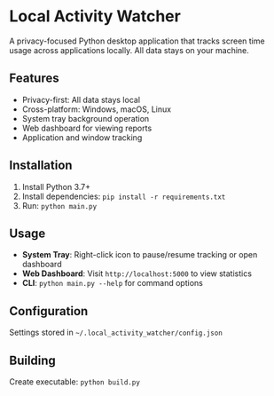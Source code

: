# Local Activity Watcher

A privacy-focused Python desktop application that tracks screen time usage across applications locally. All data stays on your machine.

## Features

- Privacy-first: All data stays local
- Cross-platform: Windows, macOS, Linux
- System tray background operation
- Web dashboard for viewing reports
- Application and window tracking

## Installation

1. Install Python 3.7+
2. Install dependencies: `pip install -r requirements.txt`
3. Run: `python main.py`

## Usage

- **System Tray**: Right-click icon to pause/resume tracking or open dashboard
- **Web Dashboard**: Visit `http://localhost:5000` to view statistics
- **CLI**: `python main.py --help` for command options

## Configuration

Settings stored in `~/.local_activity_watcher/config.json`

## Building

Create executable: `python build.py` 